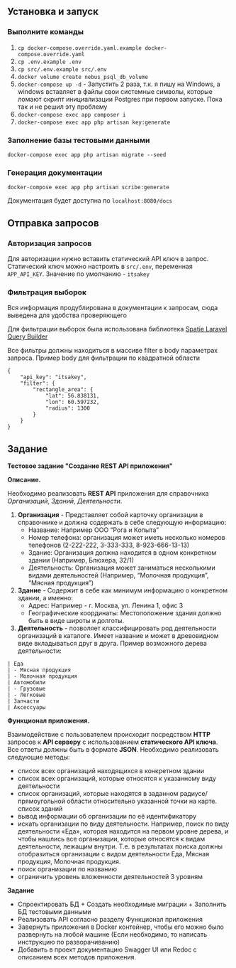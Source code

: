 ## Установка и запуск

### Выполните команды 

1. `cp docker-compose.override.yaml.example docker-compose.override.yaml`
2. `cp .env.example .env`
3. `cp src/.env.example src/.env`
4. `docker volume create nebus_psql_db_volume`
5. `docker-compose up -d` - Запустить 2 раза, т.к. я пишу на Windows, а windows вставляет
в файлы свои системные символы, которые ломают скрипт инициализации Postgres при первом запуске. 
Пока так и не решил эту проблему
6. `docker-compose exec app composer i`
7. `docker-compose exec app php artisan key:generate`

### Заполнение базы тестовыми данными
`docker-compose exec app php artisan migrate --seed`

### Генерация документации
`docker-compose exec app php artisan scribe:generate`

Документация будет доступна по `localhost:8080/docs`

## Отправка запросов

### Авторизация запросов

Для авторизации нужно вставить статический API ключ в запрос. Статический ключ можно настроить в 
`src/.env`, переменная `APP_API_KEY`. Значение по умолчанию - `itsakey`

### Фильтрация выборок

Вся информация продублирована в документации к запросам, сюда выведена для удобства проверяющего

Для фильтрации выборок была использована библиотека [Spatie Laravel Query Builder](https://spatie.be/docs/laravel-query-builder/)

Все фильтры должны находиться в массиве filter в body параметрах запроса. Пример body для фильтрации по квадратной области
```
{
	"api_key": "itsakey",
	"filter": {
		"rectangle_area": {
			"lat": 56.838131,
			"lon": 60.597232,
			"radius": 1300
		}
	}
}
```


## Задание

**Тестовое задание "Создание REST API приложения"**

**Описание.**

Необходимо реализовать **REST API** приложения для справочника _Организаций_, _Зданий_, _Деятельности_.

1. **Организация** - Представляет собой карточку организации в справочнике и должна содержать в себе следующую информацию:
    - Название: Например ООО “Рога и Копыта”
    - Номер телефона: организация может иметь несколько номеров телефонов (2-222-222, 3-333-333, 8-923-666-13-13)
    - Здание: Организация должна находится в одном конкретном здании (Например, Блюхера, 32/1)
    - Деятельность: Организация может заниматься несколькими видами деятельностей (Например, “Молочная продукция”, “Мясная продукция”)
2. **Здание** - Содержит в себе как минимум информацию о конкретном здании, а именно:
    - Адрес: Например - г. Москва, ул. Ленина 1, офис 3
    - Географические координаты: Местоположение здания должно быть в виде широты и долготы.
3. **Деятельность** - позволяет классифицировать род деятельности организаций в каталоге. Имеет название и может в древовидном виде вкладываться друг в друга. Пример возможного дерева деятельности:

```
| Еда
| - Мясная продукция
| - Молочная продукция
| Автомобили
| - Грузовые
| - Легковые
| Запчасти
| Аксессуары
```

**Функционал приложения.**

Взаимодействие с пользователем происходит посредством **HTTP** запросов к **API серверу** с использованием **статического API ключа**. Все ответы должны быть в формате **JSON**. Необходимо реализовать следующие методы:

- список всех организаций находящихся в конкретном здании
- список всех организаций, которые относятся к указанному виду деятельности
- список организаций, которые находятся в заданном радиусе/прямоугольной области относительно указанной точки на карте. список зданий
- вывод информации об организации по её идентификатору
- искать организации по виду деятельности. Например, поиск по виду деятельности «Еда», которая находится на первом уровне дерева, и чтобы нашлись все организации, которые относятся к видам деятельности, лежащим внутри. Т.е. в результатах поиска должны отобразиться организации с видом деятельности Еда, Мясная продукция, Молочная продукция.
- поиск организации по названию
- ограничить уровень вложенности деятельностей 3 уровням

**Задание**

- Спроектировать БД + Создать необходимые миграции + Заполнить БД тестовыми данными
- Реализовать API согласно разделу Функционал приложения
- Завернуть приложения в Docker контейнер, чтобы его можно было развернуть на любой машине (Если необходимо, то написать инструкцию по разворачиванию)
- Добавить в проект документацию Swagger UI или Redoc с описанием всех методов приложения.